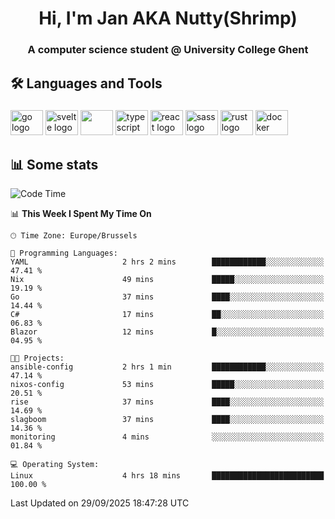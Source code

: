 <h1 align="center">Hi, I'm Jan AKA Nutty(Shrimp)</h1>
<h3 align="center">A computer science student @ University College Ghent</h3>

<h2 align="left">🛠️ Languages and Tools</h2>

###

<div align="left">
  <img src="https://cdn.jsdelivr.net/gh/devicons/devicon/icons/go/go-original.svg" height="40" width="52" alt="go logo"  />
  <img src="https://cdn.jsdelivr.net/gh/devicons/devicon@latest/icons/svelte/svelte-original.svg"  height="40" width="52" alt="svelte logo" />
  <img src="https://cdn.jsdelivr.net/gh/devicons/devicon@latest/icons/tailwindcss/tailwindcss-original.svg" height="40" width="52" />
  <img src="https://cdn.jsdelivr.net/gh/devicons/devicon/icons/typescript/typescript-original.svg" height="40" width="52" alt="typescript logo"  />
  <img src="https://cdn.jsdelivr.net/gh/devicons/devicon/icons/react/react-original.svg" height="40" width="52" alt="react logo"  />
  <img src="https://cdn.jsdelivr.net/gh/devicons/devicon/icons/sass/sass-original.svg" height="40" width="52" alt="sass logo"  />
  <img src="https://cdn.jsdelivr.net/gh/devicons/devicon@latest/icons/rust/rust-original.svg" height="40" width="52" alt="rust logo" />
  <img src="https://cdn.jsdelivr.net/gh/devicons/devicon/icons/docker/docker-original.svg" height="40" width="52" alt="docker logo"  />
</div>

<h2>📊 Some stats</h2>

<!--START_SECTION:waka-->
![Code Time](http://img.shields.io/badge/Code%20Time-6%2C318%20hrs%2054%20mins-blue)

📊 **This Week I Spent My Time On** 

```text
🕑︎ Time Zone: Europe/Brussels

💬 Programming Languages: 
YAML                     2 hrs 2 mins        ████████████░░░░░░░░░░░░░   47.41 % 
Nix                      49 mins             █████░░░░░░░░░░░░░░░░░░░░   19.19 % 
Go                       37 mins             ████░░░░░░░░░░░░░░░░░░░░░   14.44 % 
C#                       17 mins             ██░░░░░░░░░░░░░░░░░░░░░░░   06.83 % 
Blazor                   12 mins             █░░░░░░░░░░░░░░░░░░░░░░░░   04.95 % 

🐱‍💻 Projects: 
ansible-config           2 hrs 1 min         ████████████░░░░░░░░░░░░░   47.14 % 
nixos-config             53 mins             █████░░░░░░░░░░░░░░░░░░░░   20.51 % 
rise                     37 mins             ████░░░░░░░░░░░░░░░░░░░░░   14.69 % 
slagboom                 37 mins             ████░░░░░░░░░░░░░░░░░░░░░   14.36 % 
monitoring               4 mins              ░░░░░░░░░░░░░░░░░░░░░░░░░   01.84 % 

💻 Operating System: 
Linux                    4 hrs 18 mins       █████████████████████████   100.00 % 
```


 Last Updated on 29/09/2025 18:47:28 UTC
<!--END_SECTION:waka-->
